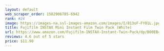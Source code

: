 ```yaml
---
layout: default 
﻿web_scraper_order: 1582906785-6942
rank: #24
image: https://images-na.ssl-images-amazon.com/images/I/813oF-FY01L.jpg
title: Fujifilm INSTAX Mini Instant Film Twin Pack (White)
url: https://www.amazon.com/Fujifilm-INSTAX-Instant-Twin-Pack/dp/B00EB4ADQW/ref=zg_mw_photo_24?_encoding=UTF8&psc=1&refRID=C6DA0XF7JAQBJB1KF3C0
reviews: 4.6 out of 5 stars
price: $11.90 
---
```


